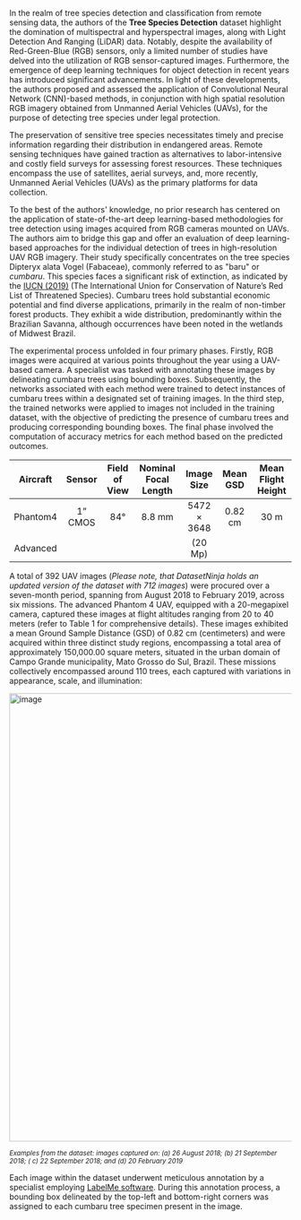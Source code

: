 In the realm of tree species detection and classification from remote sensing data, the authors of the **Tree Species Detection** dataset highlight the domination of multispectral and hyperspectral images, along with Light Detection And Ranging (LiDAR) data. Notably, despite the availability of Red-Green-Blue (RGB) sensors, only a limited number of studies have delved into the utilization of RGB sensor-captured images. Furthermore, the emergence of deep learning techniques for object detection in recent years has introduced significant advancements. In light of these developments, the authors proposed and assessed the application of Convolutional Neural Network (CNN)-based methods, in conjunction with high spatial resolution RGB imagery obtained from Unmanned Aerial Vehicles (UAVs), for the purpose of detecting tree species under legal protection.

The preservation of sensitive tree species necessitates timely and precise information regarding their distribution in endangered areas. Remote sensing techniques have gained traction as alternatives to labor-intensive and costly field surveys for assessing forest resources. These techniques encompass the use of satellites, aerial surveys, and, more recently, Unmanned Aerial Vehicles (UAVs) as the primary platforms for data collection.

To the best of the authors' knowledge, no prior research has centered on the application of state-of-the-art deep learning-based methodologies for tree detection using images acquired from RGB cameras mounted on UAVs. The authors aim to bridge this gap and offer an evaluation of deep learning-based approaches for the individual detection of trees in high-resolution UAV RGB imagery. Their study specifically concentrates on the tree species Dipteryx alata Vogel (Fabaceae), commonly referred to as "baru" or *cumbaru*. This species faces a significant risk of extinction, as indicated by the [IUCN (2019)](https://www.iucnredlist.org/species/32984/9741012) (The International Union for Conservation of Nature’s Red List of Threatened Species). Cumbaru trees hold substantial economic potential and find diverse applications, primarily in the realm of non-timber forest products. They exhibit a wide distribution, predominantly within the Brazilian Savanna, although occurrences have been noted in the wetlands of Midwest Brazil.

The experimental process unfolded in four primary phases. Firstly, RGB images were acquired at various points throughout the year using a UAV-based camera. A specialist was tasked with annotating these images by delineating cumbaru trees using bounding boxes. Subsequently, the networks associated with each method were trained to detect instances of cumbaru trees within a designated set of training images. In the third step, the trained networks were applied to images not included in the training dataset, with the objective of predicting the presence of cumbaru trees and producing corresponding bounding boxes. The final phase involved the computation of accuracy metrics for each method based on the predicted outcomes.


| Aircraft |  Sensor  | Field of View | Nominal Focal Length |  Image Size  | Mean GSD | Mean Flight Height |
| :--------: | :--------: | :-------------: | :--------------------: | :------------: | :--------: | :------------------: |
| Phantom4 | 1” CMOS |     84°     |        8.8 mm        | 5472 × 3648 | 0.82 cm |        30 m        |
| Advanced |         |               |                     |   (20 Mp)   |         |                   |

A total of 392 UAV images (<i>Please note, that DatasetNinja holds an updated version of the dataset with 712 images</i>) were procured over a seven-month period, spanning from August 2018 to February 2019, across six missions. The advanced Phantom 4 UAV, equipped with a 20-megapixel camera, captured these images at flight altitudes ranging from 20 to 40 meters (refer to Table 1 for comprehensive details). These images exhibited a mean Ground Sample Distance (GSD) of 0.82 cm (centimeters) and were acquired within three distinct study regions, encompassing a total area of approximately 150,000.00 square meters, situated in the urban domain of Campo Grande municipality, Mato Grosso do Sul, Brazil. These missions collectively encompassed around 110 trees, each captured with variations in appearance, scale, and illumination:

<img src="https://github.com/dataset-ninja/tree-species-detection/assets/78355358/2ea79b6d-d2ec-49f4-be4a-b98c0b8be370" alt="image" width="800">

<span style="font-size: smaller; font-style: italic;">Examples from the dataset: images captured on: (a) 26 August 2018; (b) 21 September 2018; ( c) 22 September 2018; and (d) 20 February 2019</span>

Each image within the dataset underwent meticulous annotation by a specialist employing [LabelMe software](https://github.com/wkentaro/labelme). During this annotation process, a bounding box delineated by the top-left and bottom-right corners was assigned to each cumbaru tree specimen present in the image.
